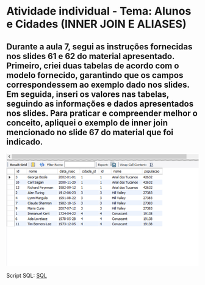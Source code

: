 # Atividade individual - Tema: Alunos e Cidades (INNER JOIN E ALIASES)

## Durante a aula 7, segui as instruções fornecidas nos slides 61 e 62 do material apresentado. Primeiro, criei duas tabelas de acordo com o modelo fornecido, garantindo que os campos correspondessem ao exemplo dado nos slides. Em seguida, inseri os valores nas tabelas, seguindo as informações e dados apresentados nos slides. Para praticar e compreender melhor o conceito, apliquei o exemplo de inner join mencionado no slide 67 do material que foi indicado. 

![Relacionamento](Relecionamento%20png%201.png)

Script SQL:
[SQL](Relecionamento%20-%201.sql)
